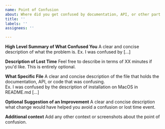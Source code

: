```yaml
---
name: Point of Confusion
about: Where did you get confused by documentation, API, or other part of this project
title: ''
labels: ''
assignees: ''

---
```


**High Level Summary of What Confused You**
A clear and concise description of what the problem is. Ex. I was confused by [...]

**Description of Lost Time**
Feel free to describe in terms of XX minutes if you'd like. This is entirely optional.

**What Specific File**
A clear and concise description of the file that holds the documentation, API, or code that was confusing.  
Ex. I was confused by the description of installation on MacOS in README.md [...]

**Optional Suggestion of an Improvement**
A clear and concise description what change would have helped you avoid a confusion or lost time event.

**Additional context**
Add any other context or screenshots about the point of confusion.
